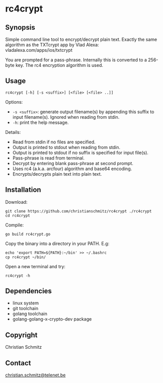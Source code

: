 # rc4crypt

## Synopsis

Simple command line tool to encrypt/decrypt plain text. Exactly the same algorithm as the TXTcrypt app by Vlad Alexa: vladalexa.com/apps/ios/txtcrypt

You are prompted for a pass-phrase. Internally this is converted to a 256-byte key. The rc4 encryption algorithm is used.

## Usage

`rc4crypt [-h] [-s <suffix>] [<file> [<file> ..]]`

Options:

* `-s <suffix>`: generate output filename(s) by appending this suffix to input filename(s).  Ignored when reading from stdin.
* `-h`: print the help message.

Details:

* Read from stdin if no files are specified.
* Output is printed to stdout when reading from stdin.
* Output is printed to stdout if no suffix is specified for input file(s).
* Pass-phrase is read from terminal.
* Decrypt by entering blank pass-phrase at second prompt.
* Uses rc4 (a.k.a. arcfour) algorithm and base64 encoding.
* Encrypts/decrypts plain text into plain text.

## Installation

Download:
```
git clone https://github.com/christianschmitz/rc4crypt ./rc4crypt
cd rc4crypt
```

Compile:
```
go build rc4crypt.go
```

Copy the binary into a directory in your PATH. E.g:
```
echo 'export PATH=${PATH}:~/bin' >> ~/.bashrc
cp rc4crypt ~/bin/
```

Open a new terminal and try:
```
rc4crypt -h
```

## Dependencies

* linux system
* git toolchain
* golang toolchain
* golang-golang-x-crypto-dev package

## Copyright

Christian Schmitz

## Contact

christian.schmitz@telenet.be

